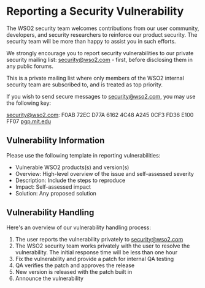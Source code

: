 # Reporting a Security Vulnerability

The WSO2 security team welcomes contributions from our user community, developers, and security researchers to reinforce our product security. The security team will be more than happy to assist you in such efforts.

We strongly encourage you to report security vulnerabilities to our private security mailing list: security@wso2.com - first, before disclosing them in any public forums.

This is a private mailing list where only members of the WSO2 internal security team are subscribed to, and is treated as top priority.

If you wish to send secure messages to security@wso2.com, you may use the following key:

security@wso2.com: F0AB 72EC D77A 6162 4C48 A245 0CF3 FD36 E100 FF07 [pgp.mit.edu](https://pgp.mit.edu/pks/lookup?op=get&search=0x0CF3FD36E100FF07)

## Vulnerability Information

Please use the following template in reporting vulnerabilities:

- Vulnerable WSO2 products(s) and version(s)
- Overview: High-level overview of the issue and self-assessed severity
- Description: Include the steps to reproduce
- Impact: Self-assessed impact
- Solution: Any proposed solution

## Vulnerability Handling

Here's an overview of our vulnerability handling process:

1. The user reports the vulnerability privately to security@wso2.com
2. The WSO2 security team works privately with the user to resolve the vulnerability. The initial response time will be less than one hour
3. Fix the vulnerability and provide a patch for internal QA testing
4. QA verifies the patch and approves the release
5. New version is released with the patch built in
6. Announce the vulnerability
